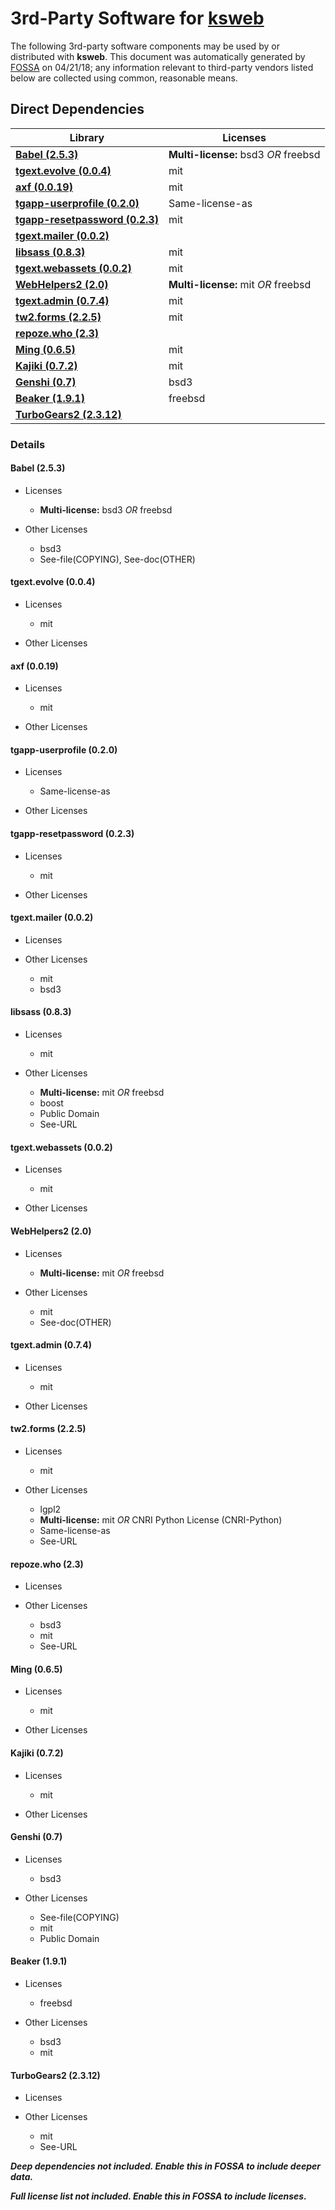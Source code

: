 # 3rd-Party Software for [ksweb]()

The following 3rd-party software components may be used by or distributed with **ksweb**.  This document was automatically generated by [FOSSA](http://fossa.io) on 04/21/18; any information relevant to third-party vendors listed below are collected using common, reasonable means.




## Direct Dependencies


Library|Licenses
-------|--------
**[Babel (2.5.3)](#Babel)**|**Multi-license:** bsd3 *OR* freebsd
**[tgext.evolve (0.0.4)](#tgext.evolve)**|mit
**[axf (0.0.19)](#axf)**|mit
**[tgapp-userprofile (0.2.0)](#tgapp-userprofile)**|Same-license-as
**[tgapp-resetpassword (0.2.3)](#tgapp-resetpassword)**|mit
**[tgext.mailer (0.0.2)](#tgext.mailer)**|
**[libsass (0.8.3)](#libsass)**|mit
**[tgext.webassets (0.0.2)](#tgext.webassets)**|mit
**[WebHelpers2 (2.0)](#WebHelpers2)**|**Multi-license:** mit *OR* freebsd
**[tgext.admin (0.7.4)](#tgext.admin)**|mit
**[tw2.forms (2.2.5)](#tw2.forms)**|mit
**[repoze.who (2.3)](#repoze.who)**|
**[Ming (0.6.5)](#Ming)**|mit
**[Kajiki (0.7.2)](#Kajiki)**|mit
**[Genshi (0.7)](#Genshi)**|bsd3
**[Beaker (1.9.1)](#Beaker)**|freebsd
**[TurboGears2 (2.3.12)](#TurboGears2)**|




### Details


#### **Babel (2.5.3)**


* Licenses
    * **Multi-license:** bsd3 *OR* freebsd




* Other Licenses
    * bsd3
    * See-file(COPYING), See-doc(OTHER)





#### **tgext.evolve (0.0.4)**


* Licenses
    * mit




* Other Licenses





#### **axf (0.0.19)**


* Licenses
    * mit




* Other Licenses





#### **tgapp-userprofile (0.2.0)**


* Licenses
    * Same-license-as




* Other Licenses





#### **tgapp-resetpassword (0.2.3)**


* Licenses
    * mit




* Other Licenses





#### **tgext.mailer (0.0.2)**


* Licenses




* Other Licenses
    * mit
    * bsd3





#### **libsass (0.8.3)**


* Licenses
    * mit




* Other Licenses
    * **Multi-license:** mit *OR* freebsd
    * boost
    * Public Domain
    * See-URL





#### **tgext.webassets (0.0.2)**


* Licenses
    * mit




* Other Licenses





#### **WebHelpers2 (2.0)**


* Licenses
    * **Multi-license:** mit *OR* freebsd




* Other Licenses
    * mit
    * See-doc(OTHER)





#### **tgext.admin (0.7.4)**


* Licenses
    * mit




* Other Licenses





#### **tw2.forms (2.2.5)**


* Licenses
    * mit




* Other Licenses
    * lgpl2
    * **Multi-license:** mit *OR* CNRI Python License (CNRI-Python)
    * Same-license-as
    * See-URL





#### **repoze.who (2.3)**


* Licenses




* Other Licenses
    * bsd3
    * mit
    * See-URL





#### **Ming (0.6.5)**


* Licenses
    * mit




* Other Licenses





#### **Kajiki (0.7.2)**


* Licenses
    * mit




* Other Licenses





#### **Genshi (0.7)**


* Licenses
    * bsd3




* Other Licenses
    * See-file(COPYING)
    * mit
    * Public Domain





#### **Beaker (1.9.1)**


* Licenses
    * freebsd




* Other Licenses
    * bsd3
    * mit





#### **TurboGears2 (2.3.12)**


* Licenses




* Other Licenses
    * mit
    * See-URL










***Deep dependencies not included.  Enable this in FOSSA to include deeper data.***



***Full license list not included.  Enable this in FOSSA to include licenses.***



[FOSSA]: # (Do not touch the comments below)

[FOSSA]: # (==depsig=e3b0c44298fc1c149afbf4c8996fb92427ae41e4649b934ca495991b7852b855==)


